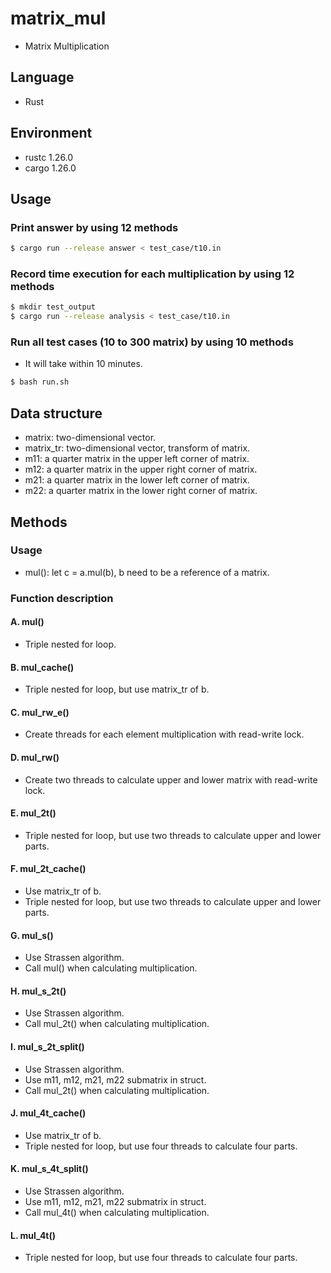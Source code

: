 # matrix\_mul

+ Matrix Multiplication

## Language

+ Rust

## Environment

+ rustc 1.26.0
+ cargo 1.26.0

## Usage

### Print answer by using 12 methods

```sh
$ cargo run --release answer < test_case/t10.in
```

### Record time execution for each multiplication by using 12 methods

```sh
$ mkdir test_output
$ cargo run --release analysis < test_case/t10.in
```

### Run all test cases (10 to 300 matrix) by using 10 methods

+ It will take within 10 minutes.

```sh
$ bash run.sh
```

## Data structure

+ matrix: two-dimensional vector.
+ matrix\_tr: two-dimensional vector, transform of matrix.
+ m11: a quarter matrix in the upper left corner of matrix.
+ m12: a quarter matrix in the upper right corner of matrix.
+ m21: a quarter matrix in the lower left corner of matrix.
+ m22: a quarter matrix in the lower right corner of matrix.

## Methods

### Usage

+ mul(): let c = a.mul(b), b need to be a reference of a matrix.

### Function description

#### A. mul()

+ Triple nested for loop.

#### B. mul\_cache()

+ Triple nested for loop, but use matrix\_tr of b.

#### C. mul\_rw\_e()

+ Create threads for each element multiplication with read-write lock.

#### D. mul\_rw()

+ Create two threads to calculate upper and lower matrix with read-write lock.

#### E. mul\_2t()

+ Triple nested for loop, but use two threads to calculate upper and lower parts.

#### F. mul\_2t\_cache()

+ Use matrix\_tr of b.
+ Triple nested for loop, but use two threads to calculate upper and lower parts.

#### G. mul\_s()

+ Use Strassen algorithm.
+ Call mul() when calculating multiplication.

#### H. mul\_s\_2t()

+ Use Strassen algorithm.
+ Call mul\_2t() when calculating multiplication.

#### I. mul\_s\_2t\_split()

+ Use Strassen algorithm.
+ Use m11, m12, m21, m22 submatrix in struct.
+ Call mul\_2t() when calculating multiplication.

#### J. mul\_4t\_cache()

+ Use matrix\_tr of b.
+ Triple nested for loop, but use four threads to calculate four parts.

#### K. mul\_s\_4t\_split()

+ Use Strassen algorithm.
+ Use m11, m12, m21, m22 submatrix in struct.
+ Call mul\_4t() when calculating multiplication.

#### L. mul\_4t()

+ Triple nested for loop, but use four threads to calculate four parts.
